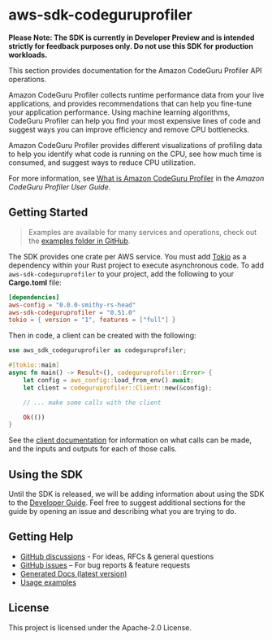 # aws-sdk-codeguruprofiler

**Please Note: The SDK is currently in Developer Preview and is intended strictly for
feedback purposes only. Do not use this SDK for production workloads.**

This section provides documentation for the Amazon CodeGuru Profiler API operations.

Amazon CodeGuru Profiler collects runtime performance data from your live applications, and provides recommendations that can help you fine-tune your application performance. Using machine learning algorithms, CodeGuru Profiler can help you find your most expensive lines of code and suggest ways you can improve efficiency and remove CPU bottlenecks.

Amazon CodeGuru Profiler provides different visualizations of profiling data to help you identify what code is running on the CPU, see how much time is consumed, and suggest ways to reduce CPU utilization.

For more information, see [What is Amazon CodeGuru Profiler](https://docs.aws.amazon.com/codeguru/latest/profiler-ug/what-is-codeguru-profiler.html) in the _Amazon CodeGuru Profiler User Guide_.

## Getting Started

> Examples are available for many services and operations, check out the
> [examples folder in GitHub](https://github.com/awslabs/aws-sdk-rust/tree/main/examples).

The SDK provides one crate per AWS service. You must add [Tokio](https://crates.io/crates/tokio)
as a dependency within your Rust project to execute asynchronous code. To add `aws-sdk-codeguruprofiler` to
your project, add the following to your **Cargo.toml** file:

```toml
[dependencies]
aws-config = "0.0.0-smithy-rs-head"
aws-sdk-codeguruprofiler = "0.51.0"
tokio = { version = "1", features = ["full"] }
```

Then in code, a client can be created with the following:

```rust
use aws_sdk_codeguruprofiler as codeguruprofiler;

#[tokio::main]
async fn main() -> Result<(), codeguruprofiler::Error> {
    let config = aws_config::load_from_env().await;
    let client = codeguruprofiler::Client::new(&config);

    // ... make some calls with the client

    Ok(())
}
```

See the [client documentation](https://docs.rs/aws-sdk-codeguruprofiler/latest/aws_sdk_codeguruprofiler/client/struct.Client.html)
for information on what calls can be made, and the inputs and outputs for each of those calls.

## Using the SDK

Until the SDK is released, we will be adding information about using the SDK to the
[Developer Guide](https://docs.aws.amazon.com/sdk-for-rust/latest/dg/welcome.html). Feel free to suggest
additional sections for the guide by opening an issue and describing what you are trying to do.

## Getting Help

* [GitHub discussions](https://github.com/awslabs/aws-sdk-rust/discussions) - For ideas, RFCs & general questions
* [GitHub issues](https://github.com/awslabs/aws-sdk-rust/issues/new/choose) – For bug reports & feature requests
* [Generated Docs (latest version)](https://awslabs.github.io/aws-sdk-rust/)
* [Usage examples](https://github.com/awslabs/aws-sdk-rust/tree/main/examples)

## License

This project is licensed under the Apache-2.0 License.

